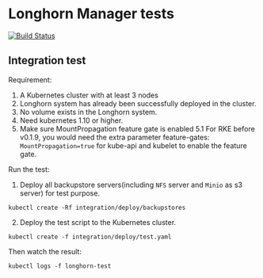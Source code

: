 # Longhorn Manager tests
[![Build Status](http://drone-publish.rancher.io/api/badges/longhorn/longhorn-tests/status.svg)](http://drone-publish.rancher.io/longhorn/longhorn-tests)

## Integration test

Requirement:
1. A Kubernetes cluster with at least 3 nodes
2. Longhorn system has already been successfully deployed in the cluster.
3. No volume exists in the Longhorn system.
4. Need kubernetes 1.10 or higher.
5. Make sure MountPropagation feature gate is enabled
   5.1 For RKE before v0.1.9, you would need the extra parameter feature-gates: `MountPropagation=true` for kube-api and kubelet to enable the feature gate.

Run the test:
1. Deploy all backupstore servers(including `NFS` server and `Minio` as s3 server) for test purpose.
```
kubectl create -Rf integration/deploy/backupstores
```
2. Deploy the test script to the Kubernetes cluster.
```
kubectl create -f integration/deploy/test.yaml
```

Then watch the result:
```
kubectl logs -f longhorn-test
```
